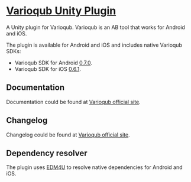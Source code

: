 # [Varioqub Unity Plugin](https://varioqub.ru/)

A Unity plugin for Varioqub. Varioqub is an AB tool that works for Android and iOS.

The plugin is available for Android and iOS and includes native Varioqub SDKs:

- Varioqub SDK for Android [0.7.0](https://yandex.ru/support2/varioqub-app/en/sdk/changelog).
- Varioqub SDK for iOS [0.6.1](https://yandex.ru/support2/varioqub-app/en/sdk/changelog).

## Documentation

Documentation could be found at [Varioqub official site](https://yandex.ru/support2/varioqub-app/ru/).

## Changelog

Changelog could be found at [Varioqub official site](https://yandex.ru/support2/varioqub-app/ru/sdk/changelog).

## Dependency resolver

The plugin uses [EDM4U](https://github.com/googlesamples/unity-jar-resolver) to resolve native dependencies for Android and iOS.
